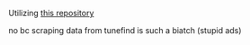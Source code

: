 Utilizing [this repository](https://github.com/a3darekar/tunefind_scraper)


no bc scraping data from tunefind is such a biatch (stupid ads)
